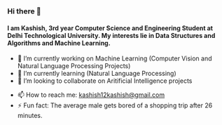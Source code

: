 ### Hi there 👋

#### I am Kashish, 3rd year Computer Science and Engineering Student at Delhi Technological University. My interests lie in Data Structures and Algorithms and Machine Learning.





* 🔭 I’m currently working on Machine Learning (Computer Vision and Natural Language Processing Projects)
* 🌱 I’m currently learning (Natural Language Processing)
* 👯 I’m looking to collaborate on Aritificial Intelligence projects
- 📫 How to reach me: kashish12kashish@gmail.com
- ⚡ Fun fact: The average male gets bored of a shopping trip after 26 minutes.


